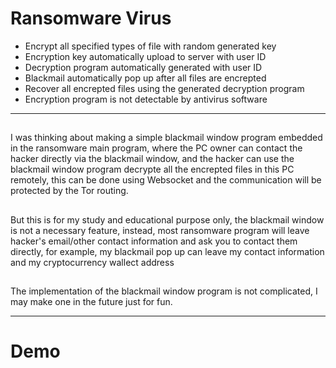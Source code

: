 # Ransomware Virus
* Encrypt all specified types of file with random generated key
* Encryption key automatically upload to server with user ID
* Decryption program automatically generated with user ID
* Blackmail automatically pop up after all files are encrepted
* Recover all encrepted files using the generated decryption program
* Encryption program is not detectable by antivirus software
---
## 
I was thinking about making a simple blackmail window program embedded in the ransomware main program, where the PC owner can contact the hacker directly via the blackmail window, and the hacker can use the blackmail window program decrypte all the encrepted files in this PC remotely, this can be done using Websocket and the communication will be protected by the Tor routing.

##
But this is for my study and educational purpose only, the blackmail window is not a necessary feature, instead, most ransomware program will leave hacker's email/other contact information and ask you to contact them directly, for example, my blackmail pop up can leave my contact information and my cryptocurrency wallect address

##
The implementation of the blackmail window program is not complicated, I may make one in the future just for fun.

---
# Demo
